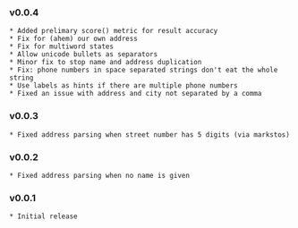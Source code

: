 ### v0.0.4
    * Added prelimary score() metric for result accuracy
    * Fix for (ahem) our own address
    * Fix for multiword states
    * Allow unicode bullets as separators
    * Minor fix to stop name and address duplication
    * Fix: phone numbers in space separated strings don't eat the whole string
    * Use labels as hints if there are multiple phone numbers
    * Fixed an issue with address and city not separated by a comma
### v0.0.3
    * Fixed address parsing when street number has 5 digits (via markstos)
### v0.0.2
    * Fixed address parsing when no name is given
### v0.0.1
    * Initial release
